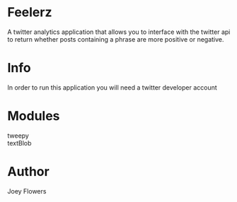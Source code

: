 # Feelerz
A twitter analytics application that allows you to interface with the twitter api to return whether posts containing a phrase are more positive or negative.

# Info
In order to run this application you will need a twitter developer account 

# Modules
tweepy <br>
textBlob

# Author
Joey Flowers
